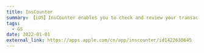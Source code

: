 ```yaml
---
title: InsCounter
summary: 【iOS】InsCounter enables you to check and review your transactions anywhere
tags:
  - GS
date: 2022-01-01
external_link: https://apps.apple.com/cn/app/inscounter/id1422630645
---
```

